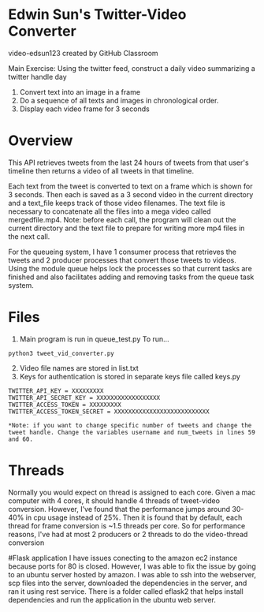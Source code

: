 # Edwin Sun's Twitter-Video Converter
video-edsun123 created by GitHub Classroom

Main Exercise:  Using the twitter feed, construct a daily video summarizing a twitter handle day
1) Convert text into an image in a frame
2) Do a sequence of all texts and images in chronological order.
3) Display each video frame for 3 seconds

# Overview

This API retrieves tweets from the last 24 hours of tweets from that user's timeline then returns a video of all tweets in that timeline.

Each text from the tweet is converted to text on a frame which is shown for 3 seconds. Then each is saved as a 3 second video in the current directory and a text_file keeps track of those video filenames. The text file is necessary to concatenate all the files into a mega video called mergedfile.mp4. Note: before each call, the program will clean out the current directory and the text file to prepare for writing more mp4 files in the next call.

For the queueing system, I have 1 consumer process that retrieves the tweets and 2 producer processes that convert those tweets to videos. Using the module queue helps lock the processes so that current tasks are finished and also facilitates adding and removing tasks from the queue task system.

# Files
1) Main program is run in queue_test.py
To run...
```
python3 tweet_vid_converter.py
```
2) Video file names are stored in list.txt
3) Keys for authentication is stored in separate keys file called keys.py
```
TWITTER_API_KEY = XXXXXXXXX
TWITTER_API_SECRET_KEY = XXXXXXXXXXXXXXXXXX
TWITTER_ACCESS_TOKEN = XXXXXXXXX
TWITTER_ACCESS_TOKEN_SECRET = XXXXXXXXXXXXXXXXXXXXXXXXXXX

*Note: if you want to change specific number of tweets and change the tweet handle. Change the variables username and num_tweets in lines 59 and 60. 

```
# Threads
Normally you would expect on thread is assigned to each core. Given a mac computer with 4 cores, it should handle 4 threads of tweet-video conversion. However, I've found that the performance jumps around 30-40% in cpu usage instead of 25%. Then it is found that by default, each thread for frame conversion is ~1.5 threads per core. So for performance reasons, I've had at most 2 producers or 2 threads to do the video-thread conversion

#Flask application
    I have issues conecting to the amazon ec2 instance because ports for 80 is closed. However, I was able to fix the issue by going to an ubuntu server hosted by amazon. I was able to ssh into the webserver, scp files into the server, downloaded the dependencies in the server, and ran it using rest service. 
     There is a folder called eflask2 that helps install dependencies and run the application in the ubuntu web server. 
